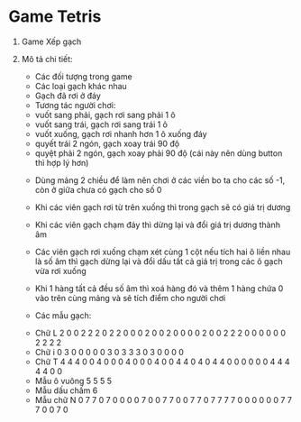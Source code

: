 #  Game Tetris

1. Game Xếp gạch

2. Mô tả chi tiết:
    + Các đối tượng trong game
    - Các loại gạch khác nhau
    - Gạch đã rơi ở đáy
    
    + Tương tác người chơi:
    - vuốt sang phải, gạch rơi sang phải 1 ô
    - vuốt sang trái, gạch rơi sang trái 1 ô
    - vuốt xuống, gạch rơi nhanh hơn 1 ô xuống đáy
    - quyết trái 2 ngón, gạch xoay trái 90 độ
    - quyệt phải 2 ngón, gạch xoay phải 90 độ  (cái này nên dùng button thì hợp lý hơn)
    
    + Dùng mảng 2 chiều để làm nên chơi ở các viền bo ta cho các số -1, còn ở giữa chưa có gạch cho số 0
    + Khi các viên gạch rơi từ trên xuống thì trong gạch sẽ có giá trị dương
    + Khi các viên gạch chạm đáy thì dừng lại và đổi giá trị dương thành âm
    + Các viên gạch rơi xuống chạm xét cùng 1 cột nếu tích hai ô liền nhau là số âm thì gạch dừng lại và đổi dấu tất cả giá trị trong các ô gạch vừa rơi xuống
    + Khi 1 hàng tất cả đều số âm thì xoá hàng đó và thêm 1 hàng chứa 0 vào trên cùng mảng và sẽ tích điểm cho người chơi
    
    + Các mẫu gạch:
     - Chữ L
        2 0 0       2 2 2       0 2 2       0 0 0
        2 0 0       2 0 0       0 0 2       0 0 2
        2 2 0       0 0 0       0 0 2       2 2 2
     - Chữ i
        0 3 0       0 0 0
        0 3 0       3 3 3
        0 3 0       0 0 0
    - Chữ T
        4 4 4       0 0 4       0 0 0       4 0 0
        0 4 0       0 4 4       0 4 0       4 4 0 
        0 0 0       0 0 4       4 4 4       4 0 0
    - Mẫu ô vuông
        5 5
        5 5
    - Mẫu dấu chấm
        6
    - Mẫu chữ N
        0 7 7       0 7 0       0 0 0       7 0 0
        7 7 0       0 7 7       0 7 7       7 7 0
        0 0 0       0 0 7       7 7 0       0 7 0
    


